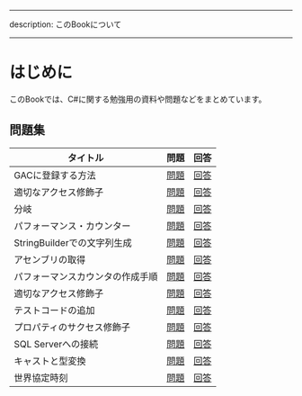------------  ----------------
description:  このBookについて
------------  ----------------

# はじめに

このBookでは、C\#に関する勉強用の資料や問題などをまとめています。

## 問題集

|             タイトル             |            問題            |            回答            |
| -------------------------------- | :------------------------: | :------------------------: |
| GACに登録する方法                | [問題](questions/001-1.md) | [回答](questions/001-2.md) |
| 適切なアクセス修飾子             | [問題](questions/002-1.md) | [回答](questions/002-2.md) |
| 分岐                             | [問題](questions/003-1.md) | [回答](questions/003-2.md) |
| パフォーマンス・カウンター       | [問題](questions/004-1.md) | [回答](questions/004-2.md) |
| StringBuilderでの文字列生成      | [問題](questions/005-1.md) | [回答](questions/005-2.md) |
| アセンブリの取得                 | [問題](questions/006-1.md) | [回答](questions/006-2.md) |
| パフォーマンスカウンタの作成手順 | [問題](questions/007-1.md) | [回答](questions/007-2.md) |
| 適切なアクセス修飾子             | [問題](questions/008-1.md) | [回答](questions/008-2.md) |
| テストコードの追加               | [問題](questions/009-1.md) | [回答](questions/009-2.md) |
| プロパティのサクセス修飾子       | [問題](questions/010-1.md) | [回答](questions/010-2.md) |
| SQL Serverへの接続               | [問題](questions/011-1.md) | [回答](questions/011-2.md) |
| キャストと型変換                 | [問題](questions/012-1.md) | [回答](questions/012-2.md) |
| 世界協定時刻                     | [問題](questions/013-1.md) | [回答](questions/013-2.md) |
